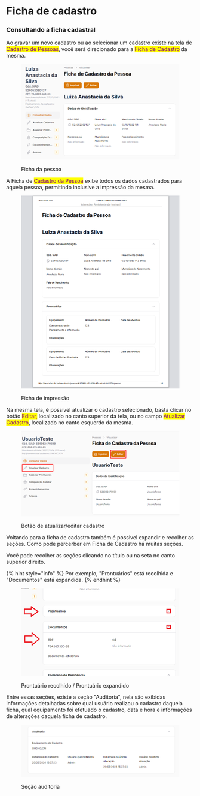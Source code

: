 # Ficha de cadastro

### Consultando a ficha cadastral

Ao gravar um novo cadastro ou ao selecionar um cadastro existe na tela de <mark style="color:purple;">Cadastro de Pessoas</mark>, você será direcionado para a <mark style="color:purple;">Ficha de Cadastro</mark> da mesma.

<figure><img src="../.gitbook/assets/image (8) (1) (1) (1) (1).png" alt=""><figcaption><p>Ficha da pessoa</p></figcaption></figure>

A Ficha de <mark style="color:purple;">Cadastro da Pessoa</mark> exibe todos os dados cadastrados para aquela pessoa, permitindo inclusive a impressão da mesma.

<figure><img src="../.gitbook/assets/image (2) (1) (1) (1) (1) (1) (1) (1) (1) (1) (1) (1) (1) (1) (1).png" alt=""><figcaption><p>Ficha de impressão</p></figcaption></figure>



Na mesma tela, é possível atualizar o cadastro selecionado, basta clicar no botão <mark style="color:purple;">Editar,</mark> localizado no canto superior da tela, ou no campo <mark style="color:purple;">Atualizar Cadastro</mark>, localizado no canto esquerdo da mesma.



<figure><img src="../.gitbook/assets/image (42).png" alt=""><figcaption><p>Botão de atualizar/editar cadastro</p></figcaption></figure>

Voltando para a ficha de cadastro também é possivel expandir e recolher as seções. Como pode percerber em Ficha de Cadastro há muitas seções.&#x20;

Você pode recolher as seções clicando no título ou na seta no canto superior direito.&#x20;

{% hint style="info" %}
Por exemplo, "Prontuários" está recolhida e "Documentos" está expandida.
{% endhint %}

<figure><img src="../.gitbook/assets/image (1) (1) (1) (1) (1) (1) (1) (1) (1) (1) (1).png" alt=""><figcaption><p>Prontuário recolhido / Prontuário expandido</p></figcaption></figure>



Entre essas seções, existe a seção "Auditoria", nela são exibidas informações detalhadas sobre qual usuário realizou o cadastro daquela ficha, qual equipamento foi efetuado o cadastro, data e hora  e informações de alterações daquela ficha de cadastro.

<figure><img src="../.gitbook/assets/image (4) (1) (1) (1) (1) (1) (1) (1) (1) (1).png" alt=""><figcaption><p>Seção auditoria</p></figcaption></figure>
